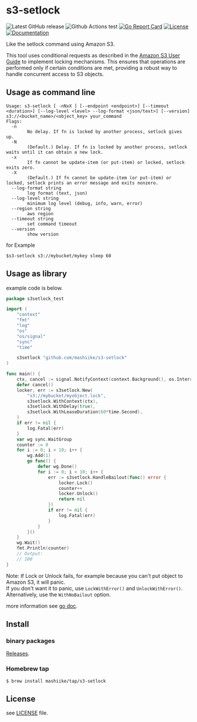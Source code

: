 # s3-setlock

![Latest GitHub release](https://img.shields.io/github/release/mashiike/s3-setlock.svg)
![Github Actions test](https://github.com/mashiike/s3-setlock/workflows/Test/badge.svg?branch=main)
[![Go Report Card](https://goreportcard.com/badge/mashiike/s3-setlock)](https://goreportcard.com/report/mashiike/s3-setlock) 
[![License](https://img.shields.io/badge/license-MIT-blue.svg)](https://github.com/mashiike/s3-setlock/blob/master/LICENSE)
[![Documentation](https://godoc.org/github.com/mashiike/s3-setlock?status.svg)](https://godoc.org/github.com/mashiike/s3-setlock)

Like the setlock command using Amazon S3.  

This tool uses conditional requests as described in the [Amazon S3 User Guide](https://docs.aws.amazon.com/AmazonS3/latest/userguide/conditional-requests.html) to implement locking mechanisms. This ensures that operations are performed only if certain conditions are met, providing a robust way to handle concurrent access to S3 objects.

## Usage as command line

```
Usage: s3-setlock [ -nNxX ] [--endpoint <endpoint>] [--timeout <duration>] [--log-level <level> --log-format <json/text>] [--version] s3://<bucket_name>/<object_key> your_command
Flags:
  -n
        No delay. If fn is locked by another process, setlock gives up.
  -N
        (Default.) Delay. If fn is locked by another process, setlock waits until it can obtain a new lock.
  -x
        If fn cannot be update-item (or put-item) or locked, setlock exits zero.
  -X
        (Default.) If fn cannot be update-item (or put-item) or locked, setlock prints an error message and exits nonzero.
  --log-format string
        log format (text, json)
  --log-level string
        minimum log level (debug, info, warn, error)
  --region string
        aws region
  --timeout string
        set command timeout
  --version
        show version
```

for Example 
```
$s3-setlock s3://mybucket/mykey sleep 60
```

## Usage as library

example code is below.
```go
package s3setlock_test

import (
	"context"
	"fmt"
	"log"
	"os"
	"os/signal"
	"sync"
	"time"

	s3setlock "github.com/mashiike/s3-setlock"
)

func main() {
	ctx, cancel := signal.NotifyContext(context.Background(), os.Interrupt)
	defer cancel()
	locker, err := s3setlock.New(
        "s3://mybucket/myobject.lock",
		s3setlock.WithContext(ctx),
		s3setlock.WithDelay(true),
		s3setlock.WithLeaseDuration(60*time.Second),
	)
	if err != nil {
		log.Fatal(err)
	}
	var wg sync.WaitGroup
	counter := 0
	for i := 0; i < 10; i++ {
		wg.Add(1)
		go func() {
			defer wg.Done()
			for i := 0; i < 10; i++ {
				err := s3setlock.HandleBailout(func() error {
					locker.Lock()
					counter++
					locker.Unlock()
					return nil
				})
				if err != nil {
					log.Fatal(err)
				}
			}
		}()
	}
	wg.Wait()
	fmt.Println(counter)
	// Output:
	// 100
}
```

Note: If Lock or Unlock fails, for example because you can't put object to Amazon S3, it will panic.  
      If you don't want it to panic, use `LockWithError()` and `UnlockWithError()`. Alternatively, use the `WithNoBailout` option.

more information see [go doc](https://godoc.org/github.com/mashiike/s3-setlock).

## Install 

### binary packages

[Releases](https://github.com/mashiike/s3-setlock/releases).

### Homebrew tap

```console
$ brew install mashiike/tap/s3-setlock
```

## License

see [LICENSE](https://github.com/mashiike/s3-setlock/blob/main/LICENSE) file.
